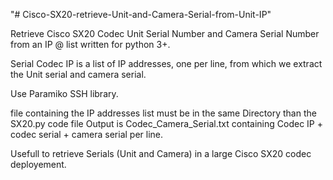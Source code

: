 "# Cisco-SX20-retrieve-Unit-and-Camera-Serial-from-Unit-IP" 

Retrieve Cisco SX20 Codec Unit Serial Number and Camera Serial Number from an IP @ list
written for python 3+.

Serial Codec IP is a list of IP addresses, one per line, from which we extract the Unit serial and camera serial.

Use Paramiko SSH library.

file containing the IP addresses list must be in the same Directory than the SX20.py code file
Output is Codec_Camera_Serial.txt containing Codec IP + codec serial + camera serial per line.

Usefull to retrieve Serials (Unit and Camera) in a large Cisco SX20 codec deployement.
